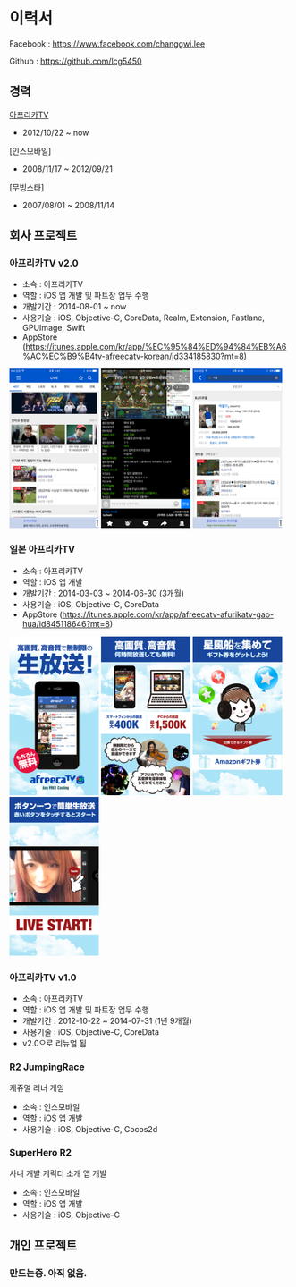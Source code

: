 # 이력서

Facebook : https://www.facebook.com/changgwi.lee

Github : https://github.com/lcg5450

## 경력

[아프리카TV](http://www.afreecatv.com/)
- 2012/10/22 ~ now

[인스모바일]
- 2008/11/17 ~ 2012/09/21

[무빙스타]
- 2007/08/01 ~ 2008/11/14


## 회사 프로젝트

### 아프리카TV v2.0
- 소속 : 아프리카TV
- 역할 : iOS 앱 개발 및 파트장 업무 수행
- 개발기간 : 2014-08-01 ~ now
- 사용기술 : iOS, Objective-C, CoreData, Realm, Extension, Fastlane, GPUImage, Swift
- AppStore (https://itunes.apple.com/kr/app/%EC%95%84%ED%94%84%EB%A6%AC%EC%B9%B4tv-afreecatv-korean/id334185830?mt=8)

<img src="images/afreecatv2_1.jpeg" width="160"/> <img src="images/afreecatv2_2.jpeg" width="160"/> <img src="images/afreecatv2_3.jpeg" width="160"/>

### 일본 아프리카TV
- 소속 : 아프리카TV
- 역할 : iOS 앱 개발
- 개발기간 : 2014-03-03 ~ 2014-06-30 (3개월)
- 사용기술 : iOS, Objective-C, CoreData
- AppStore (https://itunes.apple.com/kr/app/afreecatv-afurikatv-gao-hua/id845118646?mt=8)

<img src="images/japanafreecatv_1.jpeg" width="160"/> <img src="images/japanafreecatv_2.jpeg" width="160"/> <img src="images/japanafreecatv_3.jpeg" width="160"/> <img src="images/japanafreecatv_4.jpeg" width="160"/>

### 아프리카TV v1.0
- 소속 : 아프리카TV
- 역할 : iOS 앱 개발 및 파트장 업무 수행
- 개발기간 : 2012-10-22 ~ 2014-07-31 (1년 9개월)
- 사용기술 : iOS, Objective-C, CoreData
- v2.0으로 리뉴얼 됨


### R2 JumpingRace
케쥬얼 러너 게임
- 소속 : 인스모바일
- 역할 : iOS 앱 개발
- 사용기술 : iOS, Objective-C, Cocos2d

### SuperHero R2
사내 개발 케릭터 소개 앱 개발
- 소속 : 인스모바일
- 역할 : iOS 앱 개발
- 사용기술 : iOS, Objective-C


## 개인 프로젝트

### 만드는중. 아직 없음.




